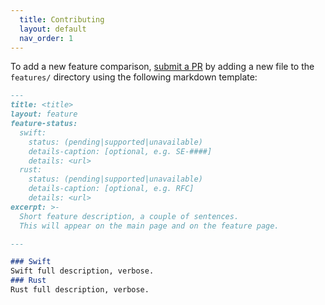 ```yaml
---
  title: Contributing
  layout: default
  nav_order: 1
---
```


To add a new feature comparison, [submit a PR](https://github.com/igor-makarov/IsSwiftLikeRust/compare) by adding a new file to the `features/` directory using the following markdown template:

```markdown
---
title: <title>
layout: feature
feature-status:
  swift:
    status: (pending|supported|unavailable)
    details-caption: [optional, e.g. SE-####]
    details: <url>
  rust:
    status: (pending|supported|unavailable)
    details-caption: [optional, e.g. RFC]
    details: <url>
excerpt: >- 
  Short feature description, a couple of sentences.
  This will appear on the main page and on the feature page.

---

### Swift
Swift full description, verbose.
### Rust
Rust full description, verbose.

```
